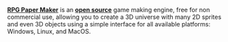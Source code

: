 [**RPG Paper Maker**](https://rpg-paper-maker.com/) is an [**open source**](https://github.com/RPG-Paper-Maker/RPG-Paper-Maker) game making engine, free for non commercial use, allowing you to create a 3D universe with many 2D sprites and even 3D objects using a simple interface for all available platforms: Windows, Linux, and MacOS.
